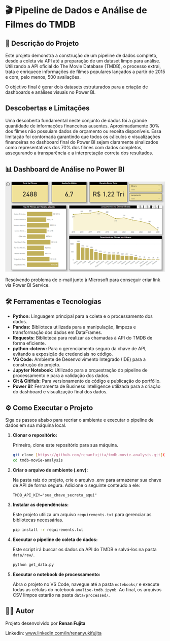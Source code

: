 # 🎬 Pipeline de Dados e Análise de Filmes do TMDB

## 📖 Descrição do Projeto

Este projeto demonstra a construção de um pipeline de dados completo, desde a coleta via API até a preparação de um dataset limpo para análise. Utilizando a API oficial do The Movie Database (TMDB), o processo extrai, trata e enriquece informações de filmes populares lançados a partir de 2015 e com, pelo menos, 500 avaliações.

O objetivo final é gerar dois datasets estruturados para a criação de dashboards e análises visuais no Power BI. 

## Descobertas e Limitações 

Uma descoberta fundamental neste conjunto de dados foi a grande quantidade de informações financeiras ausentes. Aproximadamente 30% dos filmes não possuíam dados de orçamento ou receita disponíveis. Essa limitação foi contornada garantindo que todos os cálculos e visualizações financeiras no dashboard final do Power BI sejam claramente sinalizados como representativos dos 70% dos filmes com dados completos, assegurando a transparência e a interpretação correta dos resultados.

## 📊 Dashboard de Análise no Power BI

![Dashboard de Análise de Filmes](img/dashboard.png)

Resolvendo problema de e-mail junto à Microsoft para conseguir criar link via Power BI Service. 

## 🛠️ Ferramentas e Tecnologias

- **Python:** Linguagem principal para a coleta e o processamento dos dados.
- **Pandas:** Biblioteca utilizada para a manipulação, limpeza e transformação dos dados em DataFrames.
- **Requests:** Biblioteca para realizar as chamadas à API do TMDB de forma eficiente.
- **python-dotenv:** Para o gerenciamento seguro da chave de API, evitando a exposição de credenciais no código.
- **VS Code:** Ambiente de Desenvolvimento Integrado (IDE) para a construção do projeto.
- **Jupyter Notebook:** Utilizado para a orquestração do pipeline de processamento e para a validação dos dados.
- **Git & GitHub:** Para versionamento de código e publicação do portfólio.
- **Power BI:** Ferramenta de Business Intelligence utilizada para a criação do dashboard e visualização final dos dados.

## ⚙️ Como Executar o Projeto

Siga os passos abaixo para recriar o ambiente e executar o pipeline de dados em sua máquina local.

1.  **Clonar o repositório:**

    Primeiro, clone este repositório para sua máquina.
    ```bash
    git clone [https://github.com/renanfujita/tmdb-movie-analysis.git](https://github.com/renanfujita/tmdb-movie-analysis.git)
    cd tmdb-movie-analysis
    ```

2.  **Criar o arquivo de ambiente (.env):**

    Na pasta raiz do projeto, crie o arquivo .env para armazenar sua chave de API de forma segura. Adicione o seguinte conteúdo a ele:
    ```
    TMDB_API_KEY="sua_chave_secreta_aqui"
    ```

3.  **Instalar as dependências:**

    Este projeto utiliza um arquivo `requirements.txt` para gerenciar as bibliotecas necessárias.
    ```bash
    pip install -r requirements.txt
    ```

4.  **Executar o pipeline de coleta de dados:**

    Este script irá buscar os dados da API do TMDB e salvá-los na pasta `data/raw/`.
    ```bash
    python get_data.py
    ```

5.  **Executar o notebook de processamento:**
    
    Abra o projeto no VS Code, navegue até a pasta `notebooks/` e execute todas as células do notebook `analise-tmdb.ipynb`. Ao final, os arquivos CSV limpos estarão na pasta `data/processed/`.

## 👨‍💻 Autor

Projeto desenvolvido por **Renan Fujita**

Linkedin: www.linkedin.com/in/renanyukifujita
